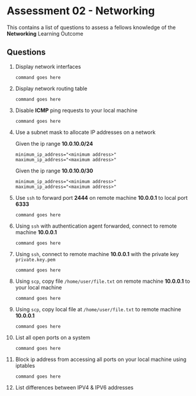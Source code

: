 # Assessment 02 - Networking

This contains a list of questions to assess a fellows knowledge of the **Networking** Learning Outcome

## Questions

1. Display network interfaces

	```
  	command goes here
  	```

2. Display network routing table

  	```
  	command goes here
  	```

3. Disable **ICMP** ping requests to your local machine

	```
	command goes here
	```

4. Use a subnet mask to allocate IP addresses on a network

  	Given the ip range **10.0.10.0/24**

  	```
  	minimum_ip_address="<minimum address>"
  	maximum_ip_address="<maximum address>"
  	```

  	Given the ip range **10.0.10.0/30**

  	```
  	minimum_ip_address="<minimum address>"
  	maximum_ip_address="<maximum address>"
  	```

5. Use `ssh` to forward port **2444** on remote machine **10.0.0.1** to local port **6333**

  	```
	command goes here
  	```

6. Using `ssh` with authentication agent forwarded, connect to remote machine **10.0.0.1**

	```
	command goes here
	```

7. Using `ssh`, connect to remote machine **10.0.0.1** with the private key `private.key.pem`

	```
	command goes here
	```

8. Using `scp`, copy file `/home/user/file.txt` on remote machine **10.0.0.1** to your local machine

	```
	command goes here
	```

9. Using `scp`, copy local file at `/home/user/file.txt` to remote machine **10.0.0.1**

	```
	command goes here
	```

10. List all open ports on a system

	```
	command goes here
	```

11. Block ip address from accessing all ports on your local machine using iptables

	```
	command goes here
	```

12. List differences between IPV4 & IPV6 addresses

